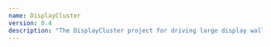```yaml
---
name: DisplayCluster
version: 0.4
description: "The DisplayCluster project for driving large display walls"
---
```


